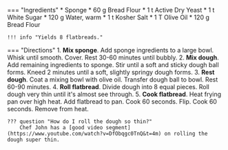 === "Ingredients"
    * Sponge
        * 60 g Bread Flour
        * 1 t Active Dry Yeast
        * 1 t White Sugar
        * 120 g Water, warm
    * 1 t Kosher Salt
    * 1 T Olive Oil
    * 120 g Bread Flour

    !!! info "Yields 8 flatbreads."

=== "Directions"
    1. **Mix sponge**. Add sponge ingredients to a large bowl. Whisk until smooth. Cover. Rest 30-60 minutes until bubbly.
    2. **Mix dough**. Add remaining ingredients to sponge. Stir until a soft and sticky dough ball forms. Kneed 2 minutes until a soft, slightly springy dough forms.
    3. **Rest dough**. Coat a mixing bowl with olive oil. Transfer dough ball to bowl. Rest 60-90 minutes.
    4. **Roll flatbread**. Divide dough into 8 equal pieces. Roll dough very thin until it's almost see through.
    5. **Cook flatbread**. Heat frying pan over high heat. Add flatbread to pan. Cook 60 seconds. Flip. Cook 60 seconds. Remove from heat.

    ??? question "How do I roll the dough so thin?"
        Chef John has a [good video segment](https://www.youtube.com/watch?v=DfObqgc0TnQ&t=4m) on rolling the dough super thin.

[^1]:
    Mitzewich, John. ["Lebanese Mountain Bread – A Peak Flatbread Experience."](https://foodwishes.blogspot.com/2017/07/lebanese-mountain-bread-peak-flatbread.html) *Food Wishes.* 11 July 2017.

